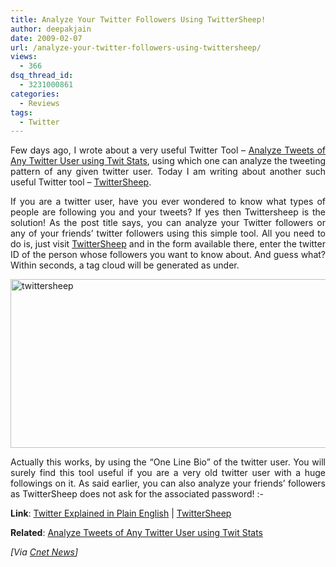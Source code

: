 ```yaml
---
title: Analyze Your Twitter Followers Using TwitterSheep!
author: deepakjain
date: 2009-02-07
url: /analyze-your-twitter-followers-using-twittersheep/
views:
  - 366
dsq_thread_id:
  - 3231000861
categories:
  - Reviews
tags:
  - Twitter
---
```

<p align="justify">
  Few days ago, I wrote about a very useful Twitter Tool – <a href="http://devilsworkshop.org/analyze-tweets-of-any-twitter-user-using-tweetstats/">Analyze Tweets of Any Twitter User using Twit Stats</a>, using which one can analyze the tweeting pattern of any given twitter user. Today I am writing about another such useful Twitter tool &#8211; <a href="http://www.twittersheep.com/" onclick="_gaq.push(['_trackEvent', 'outbound-article', 'http://www.twittersheep.com/', 'TwitterSheep']);" >TwitterSheep</a>.
</p>

<p align="justify">
  If you are a twitter user, have you ever wondered to know what types of people are following you and your tweets? If yes then Twittersheep is the solution! As the post title says, you can analyze your Twitter followers or any of your friends’ twitter followers using this simple tool. All you need to do is, just visit <a href="http://www.twittersheep.com/" onclick="_gaq.push(['_trackEvent', 'outbound-article', 'http://www.twittersheep.com/', 'TwitterSheep']);" >TwitterSheep</a> and in the form available there, enter the twitter ID of the person whose followers you want to know about. And guess what? Within seconds, a tag cloud will be generated as under.
</p>

<p align="justify">
  <img class="wp-image-52085" style="border-right: 0px;border-top: 0px;float: none;margin-left: auto;border-left: 0px;margin-right: auto;border-bottom: 0px" height="270" alt="twittersheep" src="http://cdn.devilsworkshop.org/files/2009/02/twittersheep.png" width="600" border="0" />
</p>

<p align="justify">
  Actually this works, by using the “One Line Bio” of the twitter user. You will surely find this tool useful if you are a very old twitter user with a huge followings on it. As said earlier, you can also analyze your friends’ followers as TwitterSheep does not ask for the associated password! <img src="http://devilsworkshop.org/wp-includes/images/smilies/simple-smile.png" alt=":-)" class="wp-smiley" style="height: 1em; max-height: 1em;" />
</p>

<p align="justify">
  <strong>Link</strong>: <a href="http://devilsworkshop.org/twitter-explained-in-plain-english/">Twitter Explained in Plain English</a> | <a href="http://www.twittersheep.com/" onclick="_gaq.push(['_trackEvent', 'outbound-article', 'http://www.twittersheep.com/', 'TwitterSheep']);" >TwitterSheep</a>
</p>

<p align="justify">
  <strong>Related</strong>: <a href="http://devilsworkshop.org/analyze-tweets-of-any-twitter-user-using-tweetstats/">Analyze Tweets of Any Twitter User using Twit Stats</a>
</p>

<p align="justify">
  <em>[Via </em><a href="http://news.cnet.com/8301-17939_109-10156660-2.html?part=rss&tag=feed&subj=Webware" onclick="_gaq.push(['_trackEvent', 'outbound-article', 'http://news.cnet.com/8301-17939_109-10156660-2.html?part=rss&tag=feed&subj=Webware', 'Cnet News']);" ><em>Cnet News</em></a><em>]</em>
</p>
